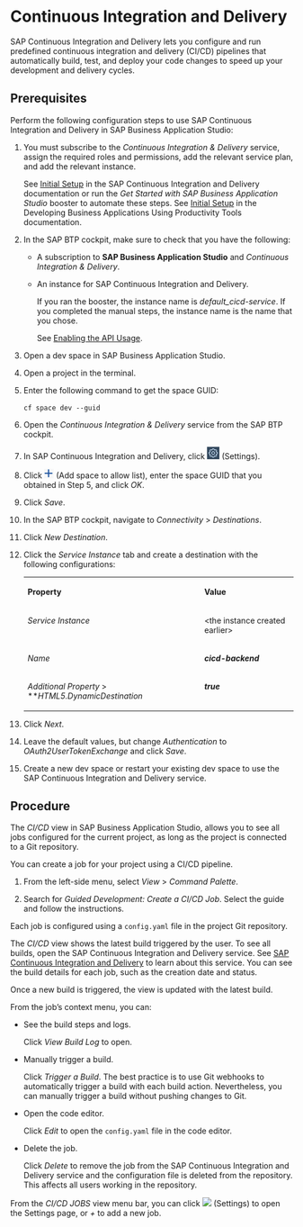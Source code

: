 <!-- loiob357cfe698f3424cb76c7a3070d9a2b3 -->

# Continuous Integration and Delivery

SAP Continuous Integration and Delivery lets you configure and run predefined continuous integration and delivery \(CI/CD\) pipelines that automatically build, test, and deploy your code changes to speed up your development and delivery cycles.



<a name="loiob357cfe698f3424cb76c7a3070d9a2b3__section_ap4_mlz_2xb"/>

## Prerequisites

Perform the following configuration steps to use SAP Continuous Integration and Delivery in SAP Business Application Studio:

1.  You must subscribe to the *Continuous Integration & Delivery* service, assign the required roles and permissions, add the relevant service plan, and add the relevant instance.

    See [Initial Setup](https://help.sap.com/docs/CONTINUOUS_DELIVERY/99c72101f7ee40d0b2deb4df72ba1ad3/719acaf61e4b4bf0a496483155c52570.html?language=en-US) in the SAP Continuous Integration and Delivery documentation or run the *Get Started with SAP Business Application Studio* booster to automate these steps. See [Initial Setup](https://help.sap.com/docs/bas/developing-business-applications-using-productivity-tools/initial-setup) in the Developing Business Applications Using Productivity Tools documentation.

2.  In the SAP BTP cockpit, make sure to check that you have the following:
    -   A subscription to **SAP Business Application Studio** and *Continuous Integration & Delivery*.
    -   An instance for SAP Continuous Integration and Delivery.

        If you ran the booster, the instance name is *default\_cicd-service*. If you completed the manual steps, the instance name is the name that you chose.

        See [Enabling the API Usage](https://help.sap.com/docs/CONTINUOUS_DELIVERY/99c72101f7ee40d0b2deb4df72ba1ad3/1aedc23d3d8a4802b66f4a3bb795030e.html?language=en-US).


3.  Open a dev space in SAP Business Application Studio.
4.  Open a project in the terminal.
5.  Enter the following command to get the space GUID:

    ```
    cf space dev --guid
    ```

6.  Open the *Continuous Integration & Delivery* service from the SAP BTP cockpit.
7.  In SAP Continuous Integration and Delivery, click ![Settings Button](images/settings_cicd_7551c3e.png) \(Settings\).
8.  Click ![Plus Button](images/add_guid_6b91159.png) \(Add space to allow list\), enter the space GUID that you obtained in Step 5, and click *OK*.
9.  Click *Save*.
10. In the SAP BTP cockpit, navigate to *Connectivity* \> *Destinations*.
11. Click *New Destination*.
12. Click the *Service Instance* tab and create a destination with the following configurations:


    <table>
    <tr>
    <th valign="top">

    Property


    
    </th>
    <th valign="top">

    Value


    
    </th>
    </tr>
    <tr>
    <td valign="top">

    *Service Instance*


    
    </td>
    <td valign="top">

    <the instance created earlier\>


    
    </td>
    </tr>
    <tr>
    <td valign="top">

    *Name*


    
    </td>
    <td valign="top">

    ***cicd-backend***


    
    </td>
    </tr>
    <tr>
    <td valign="top">

    *Additional Property* \> ***HTML5.DynamicDestination*


    
    </td>
    <td valign="top">

    ***true***


    
    </td>
    </tr>
    </table>
    
13. Click *Next*.
14. Leave the default values, but change *Authentication* to *OAuth2UserTokenExchange* and click *Save*.
15. Create a new dev space or restart your existing dev space to use the SAP Continuous Integration and Delivery service.



<a name="loiob357cfe698f3424cb76c7a3070d9a2b3__section_ikz_3lz_2xb"/>

## Procedure

The *CI/CD* view in SAP Business Application Studio, allows you to see all jobs configured for the current project, as long as the project is connected to a Git repository.

You can create a job for your project using a CI/CD pipeline.

1.  From the left-side menu, select *View* \> *Command Palette*.

2.  Search for *Guided Development: Create a CI/CD Job*. Select the guide and follow the instructions.


Each job is configured using a `config.yaml` file in the project Git repository.

The *CI/CD* view shows the latest build triggered by the user. To see all builds, open the SAP Continuous Integration and Delivery service. See [SAP Continuous Integration and Delivery](https://help.sap.com/docs/CONTINUOUS_DELIVERY/99c72101f7ee40d0b2deb4df72ba1ad3/618ca03fdca24e56924cc87cfbb7673a.html?version=Cloud&language=en-US) to learn about this service. You can see the build details for each job, such as the creation date and status.

Once a new build is triggered, the view is updated with the latest build.

From the job’s context menu, you can:

-   See the build steps and logs.

    Click *View Build Log* to open.

-   Manually trigger a build.

    Click *Trigger a Build*. The best practice is to use Git webhooks to automatically trigger a build with each build action. Nevertheless, you can manually trigger a build without pushing changes to Git.

-   Open the code editor.

    Click *Edit* to open the `config.yaml` file in the code editor.

-   Delete the job.

    Click *Delete* to remove the job from the SAP Continuous Integration and Delivery service and the configuration file is deleted from the repository. This affects all users working in the repository.


From the *CI/CD JOBS* view menu bar, you can click ![](images/Settings_8317c84.png) \(Settings\) to open the Settings page, or *\+* to add a new job.

